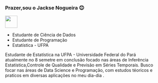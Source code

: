### Prazer,sou o Jackse Nogueira :blush:
<img src="https://linkedin.com/in/jackse-nogueira-da-silva-64b5891a9.svg" width="40" height="40"/>

* Estudante de Ciência de Dados
* Estudante de Programação
* Estatística - UFPA

 Estudante de Estatística na UFPA - Universidade Federal do Pará atualmente no 8 semetre em conclusão focado nas áreas de Inferência Estatística,Controle de Qualidade e Previsão em Séries Temporais. Busco focar nas áreas de Data Science e Programação, com estudos téoricos e pratícos em diversas aplicações no meu dia-dia .
